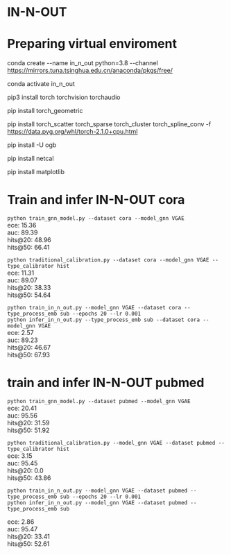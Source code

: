 # IN-N-OUT
# Preparing virtual enviroment

conda create --name in_n_out python=3.8 --channel https://mirrors.tuna.tsinghua.edu.cn/anaconda/pkgs/free/

conda activate in_n_out

pip3 install torch torchvision torchaudio

pip install torch_geometric

pip install torch_scatter torch_sparse torch_cluster torch_spline_conv -f https://data.pyg.org/whl/torch-2.1.0+cpu.html

pip install -U ogb

pip install netcal

pip install matplotlib

# Train and infer IN-N-OUT cora
`python train_gnn_model.py --dataset cora --model_gnn VGAE`  
ece: 15.36  
auc:  89.39  
hits@20:  48.96   
hits@50:  66.41  

`python traditional_calibration.py --dataset cora --model_gnn VGAE --type_calibrator hist`  
ece: 11.31  
auc:  89.07  
hits@20:  38.33  
hits@50:  54.64 

`python train_in_n_out.py --model_gnn VGAE --dataset cora --type_process_emb sub --epochs 20 --lr 0.001`  
`python infer_in_n_out.py --type_process_emb sub --dataset cora --model_gnn VGAE`  
ece: 2.57  
auc: 89.23  
hits@20:  46.67  
hits@50:  67.93  

# train and infer IN-N-OUT pubmed
`python train_gnn_model.py --dataset pubmed --model_gnn VGAE`  
ece: 20.41  
auc:  95.56  
hits@20:  31.59  
hits@50:  51.92  

`python traditional_calibration.py --model_gnn VGAE --dataset pubmed --type_calibrator hist`  
ece: 3.15  
auc:  95.45  
hits@20:  0.0  
hits@50:  43.86  

`python train_in_n_out.py --model_gnn VGAE --dataset pubmed --type_process_emb sub --epochs 20 --lr 0.001`  
`python infer_in_n_out.py --model_gnn VGAE --dataset pubmed --type_process_emb sub`  

ece: 2.86  
auc: 95.47  
hits@20:  33.41  
hits@50:  52.61  